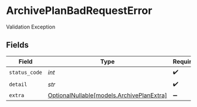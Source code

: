 # ArchivePlanBadRequestError

Validation Exception


## Fields

| Field                                                                      | Type                                                                       | Required                                                                   | Description                                                                |
| -------------------------------------------------------------------------- | -------------------------------------------------------------------------- | -------------------------------------------------------------------------- | -------------------------------------------------------------------------- |
| `status_code`                                                              | *int*                                                                      | :heavy_check_mark:                                                         | N/A                                                                        |
| `detail`                                                                   | *str*                                                                      | :heavy_check_mark:                                                         | N/A                                                                        |
| `extra`                                                                    | [OptionalNullable[models.ArchivePlanExtra]](../models/archiveplanextra.md) | :heavy_minus_sign:                                                         | N/A                                                                        |